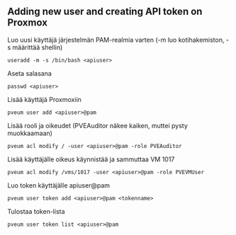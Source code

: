 ## Adding new user and creating API token on Proxmox

Luo uusi käyttäjä järjestelmän PAM-realmia varten (-m luo kotihakemiston, -s määrittää shellin)  
	
	useradd -m -s /bin/bash <apiuser>

Aseta salasana  
		
	passwd <apiuser>

Lisää käyttäjä Proxmoxiin

	pveum user add <apiuser>@pam

Lisää rooli ja oikeudet (PVEAuditor näkee kaiken, muttei pysty muokkaamaan)
	
	pveum acl modify / -user <apiuser>@pam -role PVEAuditor

Lisää käyttäjälle oikeus käynnistää ja sammuttaa VM 1017
	
	pveum acl modify /vms/1017 -user <apiuser>@pam -role PVEVMUser

Luo token käyttäjälle apiuser@pam
	
	pveum user token add <apiuser>@pam <tokenname>

Tulostaa token-lista

	pveum user token list <apiuser>@pam
